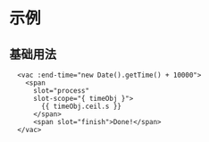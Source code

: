# 示例

## 基础用法

<template>
<ClientOnly>
  <vac :end-time="new Date().getTime() + 10000">
    <span
      slot="process"
      slot-scope="{ timeObj }">
        {{ timeObj.ceil.s }}
      </span>
      <span slot="finish">Done!</span>
  </vac>
</ClientOnly>
</template>

``` vue
  <vac :end-time="new Date().getTime() + 10000">
    <span
      slot="process"
      slot-scope="{ timeObj }">
        {{ timeObj.ceil.s }}
      </span>
      <span slot="finish">Done!</span>
  </vac>
```

<script>
import vac from '../../../vue-awesome-countdown.vue'
export default {
  components: { vac }
}
</script>